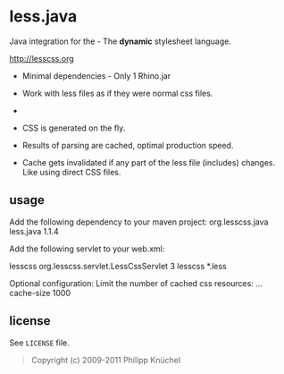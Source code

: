 less.java
=======

Java integration for the - The **dynamic** stylesheet language.

<http://lesscss.org>

- Minimal dependencies - Only 1 Rhino.jar

- Work with less files as if they were normal css files. 
  
- <link type="text/css" rel="stylesheet" href="/css/main.less" >

- CSS is generated on the fly. 

- Results of parsing are cached, optimal production speed.

- Cache gets invalidated if any part of the less file (includes) changes. Like using direct CSS files.

usage
-------
Add the following dependency to your maven project:
<dependency>
	<groupId>org.lesscss.java</groupId>
	<artifactId>less.java</artifactId>
	<version>1.1.4</version>
</dependency>


Add the following servlet to your web.xml:

<servlet>
    <servlet-name>lesscss</servlet-name>
    <servlet-class>org.lesscss.servlet.LessCssServlet</servlet-class>
	<load-on-startup>3</load-on-startup><!-- does not matter -->
</servlet>

<servlet-mapping>
    <servlet-name>lesscss</servlet-name>
    <url-pattern>*.less</url-pattern>
</servlet-mapping>

Optional configuration:
Limit the number of cached css resources:
<servlet>...
	<init-param>
        <param-name>cache-size</param-name>
        <param-value>1000</param-value>
    </init-param>
</servlet>




license
-------

See `LICENSE` file.

> Copyright (c) 2009-2011 Philipp Knüchel
